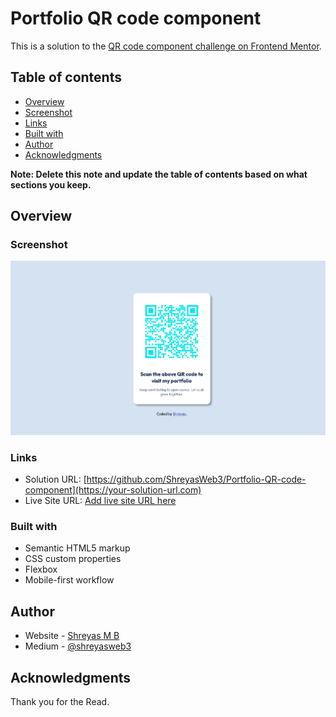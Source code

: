 # Portfolio QR code component 

This is a solution to the [QR code component challenge on Frontend Mentor](https://www.frontendmentor.io/challenges/qr-code-component-iux_sIO_H). 

## Table of contents

- [Overview](#overview)
- [Screenshot](#screenshot)
- [Links](#links)
- [Built with](#built-with)
- [Author](#author)
- [Acknowledgments](#acknowledgments)

**Note: Delete this note and update the table of contents based on what sections you keep.**

## Overview

### Screenshot

![](/images/final%20output%20screenshot.png)


### Links

- Solution URL: [https://github.com/ShreyasWeb3/Portfolio-QR-code-component](https://your-solution-url.com)
- Live Site URL: [Add live site URL here](https://your-live-site-url.com)


### Built with

- Semantic HTML5 markup
- CSS custom properties
- Flexbox
- Mobile-first workflow


## Author

- Website - [Shreyas M B](https://www.crio.do/learn/portfolio/shreyas6101997/?edit=true)
- Medium - [@shreyasweb3](https://medium.com/@shreyasweb3)


## Acknowledgments

Thank you for the Read.
